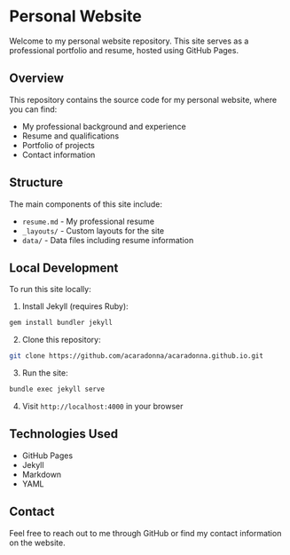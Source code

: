 # Personal Website

Welcome to my personal website repository. This site serves as a professional portfolio and resume, hosted using GitHub Pages.

## Overview

This repository contains the source code for my personal website, where you can find:

- My professional background and experience
- Resume and qualifications
- Portfolio of projects
- Contact information

## Structure

The main components of this site include:

- `resume.md` - My professional resume
- `_layouts/` - Custom layouts for the site
- `data/` - Data files including resume information

## Local Development

To run this site locally:

1. Install Jekyll (requires Ruby):

```bash
gem install bundler jekyll
```

2. Clone this repository:

```bash
git clone https://github.com/acaradonna/acaradonna.github.io.git
```

3. Run the site:

```bash
bundle exec jekyll serve
```

4. Visit `http://localhost:4000` in your browser

## Technologies Used

- GitHub Pages
- Jekyll
- Markdown
- YAML

## Contact

Feel free to reach out to me through GitHub or find my contact information on the website.
